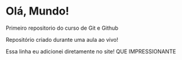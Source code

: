 # Olá, Mundo!
 Primeiro repositorio do curso de Git e Github

 Repositório criado durante uma aula ao vivo!

 Essa linha eu adicionei diretamente no site! QUE IMPRESSIONANTE
